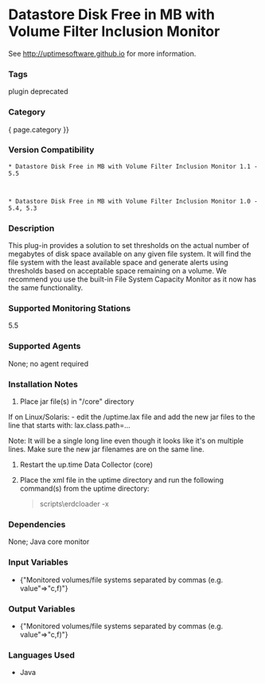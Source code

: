 # Datastore Disk Free in MB with Volume Filter Inclusion Monitor

See http://uptimesoftware.github.io for more information.

### Tags 
 plugin   deprecated  

### Category

{ page.category }}

### Version Compatibility


  
    * Datastore Disk Free in MB with Volume Filter Inclusion Monitor 1.1 - 5.5
  

  
    * Datastore Disk Free in MB with Volume Filter Inclusion Monitor 1.0 - 5.4, 5.3
  


### Description
This plug-in provides a solution to set thresholds on the actual number of megabytes of disk space available on any given file system. It will find the file system with the least available space and generate alerts using thresholds based on acceptable space remaining on a volume.
We recommend you use the built-in File System Capacity Monitor as it now has the same functionality.


### Supported Monitoring Stations

5.5

### Supported Agents
None; no agent required

### Installation Notes
<ol>
<li>Place jar file(s) in "/core" directory</li>
</ol>


<p>If on Linux/Solaris:
- edit the /uptime.lax file and add the new jar files to the line that starts with:
lax.class.path=...</p>

<p>Note: It will be a single long line even though it looks like it's on multiple lines. Make sure the new jar filenames are on the same line.</p>

<ol>
<li><p>Restart the up.time Data Collector (core)</p></li>
<li><p>Place the xml file in the uptime directory and run the following command(s) from the uptime directory:</p>

<blockquote><p>scripts\erdcloader -x</p></blockquote></li>
</ol>



### Dependencies
<p>None; Java core monitor</p>


### Input Variables
* {"Monitored volumes/file systems separated by commas (e.g. value"=>"c,f)"}

### Output Variables

* {"Monitored volumes/file systems separated by commas (e.g. value"=>"c,f)"}

### Languages Used
* Java

